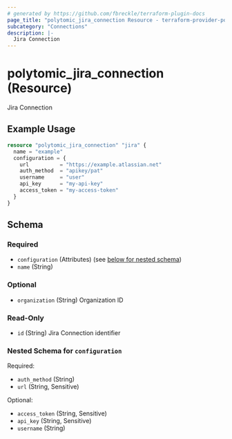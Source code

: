 ```yaml
---
# generated by https://github.com/fbreckle/terraform-plugin-docs
page_title: "polytomic_jira_connection Resource - terraform-provider-polytomic"
subcategory: "Connections"
description: |-
  Jira Connection
---
```


# polytomic_jira_connection (Resource)

Jira Connection

## Example Usage

```terraform
resource "polytomic_jira_connection" "jira" {
  name = "example"
  configuration = {
    url          = "https://example.atlassian.net"
    auth_method  = "apikey/pat"
    username     = "user"
    api_key      = "my-api-key"
    access_token = "my-access-token"
  }
}
```

<!-- schema generated by tfplugindocs -->
## Schema

### Required

- `configuration` (Attributes) (see [below for nested schema](#nestedatt--configuration))
- `name` (String)

### Optional

- `organization` (String) Organization ID

### Read-Only

- `id` (String) Jira Connection identifier

<a id="nestedatt--configuration"></a>
### Nested Schema for `configuration`

Required:

- `auth_method` (String)
- `url` (String, Sensitive)

Optional:

- `access_token` (String, Sensitive)
- `api_key` (String, Sensitive)
- `username` (String)


